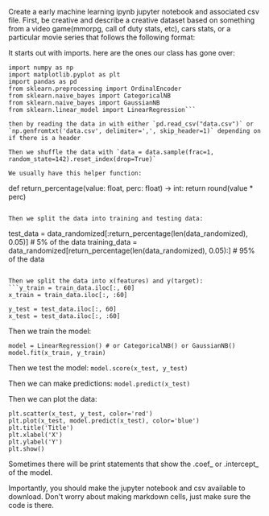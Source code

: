 Create a early machine learning ipynb jupyter notebook and associated csv file. First, be creative and describe a creative dataset based on something from a video game(mmorpg, call of duty stats, etc), cars stats, or a particular movie series that follows the following format: 

It starts out with imports. here are the ones our class has gone over:
```
import numpy as np
import matplotlib.pyplot as plt
import pandas as pd
from sklearn.preprocessing import OrdinalEncoder
from sklearn.naive_bayes import CategoricalNB
from sklearn.naive_bayes import GaussianNB
from sklearn.linear_model import LinearRegression```

then by reading the data in with either `pd.read_csv("data.csv")` or `np.genfromtxt('data.csv', delimiter=',', skip_header=1)` depending on if there is a header 

Then we shuffle the data with `data = data.sample(frac=1, random_state=142).reset_index(drop=True)`

We usually have this helper function:
```
def return_percentage(value: float, perc: float) -> int:
    return round(value * perc)
```

Then we split the data into training and testing data:
```
test_data = data_randomized[:return_percentage(len(data_randomized), 0.05)] # 5% of the data
training_data = data_randomized[return_percentage(len(data_randomized), 0.05):] # 95% of the data
```

Then we split the data into x(features) and y(target):
```y_train = train_data.iloc[:, 60]
x_train = train_data.iloc[:, :60]

y_test = test_data.iloc[:, 60]
x_test = test_data.iloc[:, :60]
```

Then we train the model:
```
model = LinearRegression() # or CategoricalNB() or GaussianNB()
model.fit(x_train, y_train)
```

Then we test the model:
```model.score(x_test, y_test)```

Then we can make predictions:
```model.predict(x_test)```

Then we can plot the data:
```
plt.scatter(x_test, y_test, color='red')
plt.plot(x_test, model.predict(x_test), color='blue')
plt.title('Title')
plt.xlabel('X')
plt.ylabel('Y')
plt.show()
```

Sometimes there will be print statements that show the .coef_ or .intercept_ of the model.


Importantly, you should make the jupyter notebook and csv available to download. Don't worry about making markdown cells, just make sure the code is there.